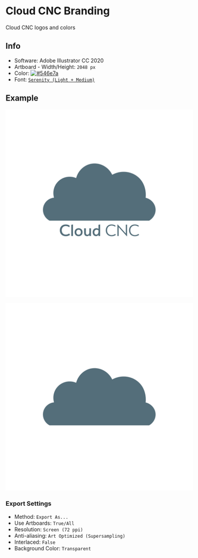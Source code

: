 # Cloud CNC Branding
Cloud CNC logos and colors

## Info
* Software: Adobe Illustrator CC 2020
* Artboard - Width/Height: `2048 px`
* Color: [![#546e7a](https://img.shields.io/badge/%23546e7a-546e7a?style=for-the-badge)](https://www.color-hex.com/color/546e7a)
* Font: [`Serenity (Light + Medium)`](https://fonts.adobe.com/fonts/serenity)

## Example
![Logo + Text](./Logo+Text.png)

![Logo](./Logo.png)

### Export Settings
* Method: `Export As...`
* Use Artboards: `True/All`
* Resolution: `Screen (72 ppi)`
* Anti-aliasing: `Art Optimized (Supersampling)`
* Interlaced: `False`
* Background Color: `Transparent`